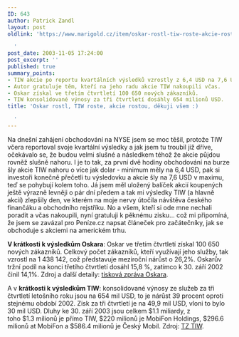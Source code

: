 ```yaml
---
ID: 643
author: Patrick Zandl
layout: post
oldlink: 'https://www.marigold.cz/item/oskar-rostl-tiw-roste-akcie-rostou-dekuji-vsem

  '
post_date: 2003-11-05 17:24:00
post_excerpt: ''
published: true
summary_points:
- TIW akcie po reportu kvartálních výsledků vzrostly z 6,4 USD na 7,6 USD.
- Autor gratuluje těm, kteří na jeho radu akcie TIW nakoupili včas.
- Oskar získal ve třetím čtvrtletí 100 650 nových zákazníků.
- TIW konsolidované výnosy za tři čtvrtletí dosáhly 654 milionů USD.
title: 'Oskar rostl, TIW roste, akcie rostou, děkuji všem :)

  '
---
```


<p>
Na dnešní zahájení obchodování na NYSE jsem se moc těšil, protože TIW včera reportoval svoje kvartální výsledky a jak jsem tu troubil již dříve, očekávalo se, že budou velmi slušné a následkem téhož že akcie půjdou rovněž slušně nahoru. I je to tak, za první dvě hodiny obchodování na burze šly akcie TIW nahoru o více jak dolar - minimum měly na 6,4 USD, pak si investoři konečně přečetli tu výsledovku a akcie šly na 7,6 USD v maximu, teď se pohybují kolem toho. Já jsem měl uložený balíček akcií koupených ještě výrazně levněji o pár dní předem a tak mi výsledky TIW (a hlavně akcií) zlepšily den, ve kterém na moje nervy útočila návštěva českého finančáku a obchodního rejstříku. No a všem, kteří si ode mne nechali poradit a včas nakoupili, nyní gratuluji k pěknému zisku... což mi připomíná, že jsem se zavázal pro Peníze.cz napsat článeček pro začátečníky, jak se obchoduje s akciemi na americkém trhu.</p>

<p>
<STRONG>V krátkosti k výsledkům Oskara</STRONG>: Oskar ve třetím čtvrtletí získal 100 650 nových zákazníků. Celkový počet zákazníků, kteří využívají jeho služby, tak vzrostl na 1 438 142, což představuje meziroční nárůst o 26,2%. Oskarův tržní podíl na konci třetího čtvrtletí dosáhl 15,8 %, zatímco k 30. září 2002 činil 14,1%. Zdroj a další detaily: <A href="http://www.oskarmobil.cz/about_oskar/viewnews_cz.php3?id=204" target=_blank>tisková zpráva Oskara</A>. </p>

<p>
A v <STRONG>krátkosti k výsledkům TIW</STRONG>: konsolidované výnosy ze služeb za tři čtvrtletí letošního roku jsou na 654 mil USD, to je nárůst 39 procent oproti stejnému období 2002. Zisk za tři čtvrtletí je na 49,9 mil USD, vloni to bylo 30 mil USD. <SPAN class=mwstorytext>Dluhy ke 30. září&#160;2003 jsou celkem $1.1 miliardy, z toho&#160;$1.3&#160;milionů je přímo TIW, $220 milionů je MobiFon Holdings, $296.6 milionů at MobiFon a $586.4 milionů&#160;je Český Mobil. Zdroj: <A href="http://www.tiw.ca/engl/Section1_Infos/C_Medias/year2003/nov4.html" target=_blank>TZ TIW</A>.</SPAN></p>